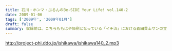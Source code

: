 ```yaml
---
title: 石川・ホンマ・ぶるんのBe-SIDE Your Life! vol.140-2
date: 2009-01-06
tags: ['2009年', '2009年01月']
draft: false
summary: 収録前は、こちらももはや恒例となっている「イチ流」における義田貴士サンの立ち位置についての熱い議論が・・・まぁ、日本で一番どうでも良い議論のひとつです。NAMAE
---
```


http://project-phi.ddo.jp/ishikawa/ishikawa140_2.mp3
